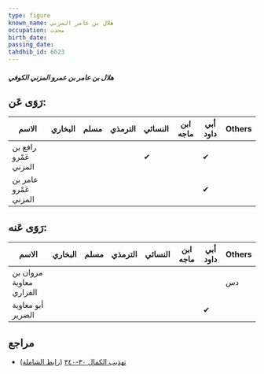 ```yaml
---
type: figure
known_name: هلال بن عامر المزني
occupation: محدث
birth_date:
passing_date:
tahdhib_id: 6623
---
```

##### هلال بن عامر بن عمرو المزني الكوفي

## رَوَى عَن:
| الاسم                 | البخاري | مسلم | الترمذي | النسائي | ابن ماجه | أبي داود | Others |
| --------------------- | ------- | ---- | ------- | ------- | -------- | -------- | ------ |
| رافع بن عَمْرو المزني |         |      |         | ✔       |          | ✔        |        |
| عامر بن عَمْرو المزني |         |      |         |         |          | ✔        |        |
## رَوَى عَنه:
| الاسم                   | البخاري | مسلم | الترمذي | النسائي | ابن ماجه | أبي داود | Others |
| ----------------------- | ------- | ---- | ------- | ------- | -------- | -------- | ------ |
| مروان بن معاوية الفزاري |         |      |         |         |          |          | دس     |
| أبو معاوية الضرير       |         |      |         |         |          | ✔        |        |
## مراجع
- [تهذيب الكمال ٣٠-٣٤٠](obsidian://open?vault=Tahdhib-al-Kamal&file=Figures/٦٦٢٣-هلال%20بن%20عامر%20بن%20عمرو%20المزني%20الكوفي) ([رابط الشاملة](https://shamela.ws/book/3722/16406))